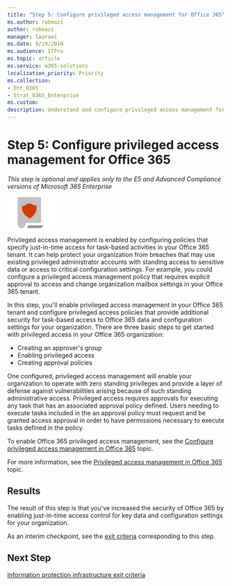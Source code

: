 ```yaml
---
title: "Step 5: Configure privileged access management for Office 365"
ms.author: robmazz
author: robmazz
manager: laurawi
ms.date: 9/19/2018
ms.audience: ITPro
ms.topic: article
ms.service: o365-solutions
localization_priority: Priority
ms.collection: 
- Ent_O365
- Strat_O365_Enterprise
ms.custom:
description: Understand and configure privileged access management for Office 365.
---
```


# Step 5: Configure privileged access management for Office 365

*This step is optional and applies only to the E5 and Advanced Compliance versions of Microsoft 365 Enterprise*

![](./media/deploy-foundation-infrastructure/infoprotection_icon-small.png)

Privileged access management is enabled by configuring policies that specify just-in-time access for task-based activities in your Office 365 tenant. It can help protect your organization from breaches that may use existing privileged administrator accounts with standing access to sensitive data or access to critical configuration settings. For example, you could configure a privileged access management policy that requires explicit approval to access and change organization mailbox settings in your Office 365 tenant.

In this step, you'll enable privileged access management in your Office 365 tenant and configure privileged access policies that provide additional security for task-based access to Office 365 data and configuration settings for your organization. There are three basic steps to get started with privileged access in your Office 365 organization:
- Creating an approver's group
- Enabling privileged access
- Creating approval policies

One configured, privileged access management will enable your organization to operate with zero standing privileges and provide a layer of defense against vulnerabilities arising because of such standing administrative access. Privileged access requires approvals for executing any task that has an associated approval policy defined. Users needing to execute tasks included in the an approval policy must request and be granted access approval in order to have permissions necessary to execute tasks defined in the policy.

To enable Office 365 privileged access management, see the [Configure privileged access management in Office 365](https://docs.microsoft.com/office365/securitycompliance/privileged-access-management-configuration) topic.

For more information, see the [Privileged access management in Office 365](https://docs.microsoft.com/office365/securitycompliance/privileged-access-management-overview) topic.

## Results

The result of this step is that you've increased the security of Office 365 by enabling just-in-time access control for key data and configuration settings for your organization.

As an interim checkpoint, see the [exit criteria](infoprotect-exit-criteria.md#crit-infoprotect-step5) corresponding to this step.

## Next Step

[Information protection infrastructure exit criteria](infoprotect-exit-criteria.md)